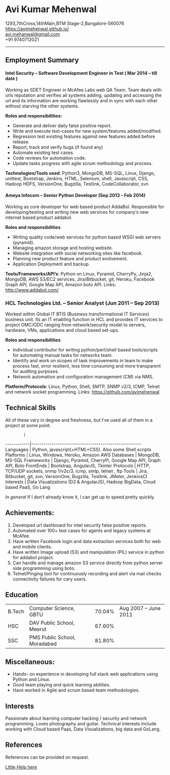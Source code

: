 Avi Kumar Mehenwal
==================================================

1293,7thCross,14thMain,BTM Stage-2,Bangalore-560076<br>
https://avimehenwal.github.io/<br>
avi.mehanwal@gmail.com<br>
+91 9740712021<br>

___


Employment Summary
--------------------------

#### Intel Security – Software Development Engineer in Test ( Mar 2014 – till date )
Working as SDET Engineer in McAfee Labs web QA Team. Team deals with urls reputation and verifies all systems adding, updating and accessing the url and its information are working flawlessly and in sync with each other without starving the other systems.

**Roles and responsibilities:**

* Generate and deliver daily false positive report.
* Write and execute test-cases for new system/features added/modified.
* Regression test existing features against new features added before release.
* Report, track and verify bugs (if found any)
* Automate existing test cases.
* Code reviews for automation code.
* Update tasks progress with agile scrum methodology and process.

**Technologies/Tools used**: Python3, MongoDB, MS-SQL, Linux, Django, unittest, Bootstrap, Jenkins, HTML, Selenium, shell, Javascript, CSS, Hadoop HDFS, VersionOne, Bugzilla, Testlink, CodeCollaborator, svn


#### Ameya Infocom – Senior Python Developer (Sep 2013 – Feb 2014)
Working as core developer for web based product AddaBol. Responsible for developing/testing and writing new web services for company’s new internet based product addabol. 

**Roles and responsibilities**

* Writing quality code/web services for python based WSGI web servers (pyramid).
* Managing amazon storage and hosting website.
* Website integration with social networking sites like facebook.
* Planning new product feature and product evolvement.
* Application Deployment and backup.

**Tools/Frameworks/API’s**: Python on Linux, Pyramid, CherryPy, Jinja2, MongoDB, AWS S3/EC2 services, Jira/Bitbucket, git, Heroku, Facebook Graph API, Google Map API, Amazon boto API.
Links: http://www.addabol.com/


### HCL Technologies Ltd. – Senior Analyst (Jun 2011 – Sep 2013)
Worked within Global IT BTIS (Business transformational IT Services) business unit. Its an IT enabling function in HCL and provides IT services to project OMC/ODC ranging from network/security model to servers, hardware, VMs, applications and cloud based set-ups.

**Roles and responsibilities**

* Individual contributor for writing python/perl/shell based tools/scripts for automating manual tasks for networks team.
* Identify and work on scopes of task improvements in team to make process fast, error resilient, less time consuming and more transparent for auditing purposes.
* Network automation and configuration management (CM) via NMS.

**Platform/Protocols**: Linux, Python, Shell, SMTP, SNMP v2/3, ICMP, Telnet and network socket programming.
Links: https://github.com/avimehenwal


Technical Skills
----------------------
All of these vary in degree and freshness, but I’ve used all of them in a project at some point.

            |
------------|------------------------------------------------------
Languages   | Python, javascript(+HTML+CSS). Also some Shell scripts
Platforms   | Linux, Windows, Heroku, Amazon AWS
Databases   | MongoDB, MS-SQL
Frameworks  | Django, Pyramid, CherryPi, Google Map API, Graph API, Boto
FrontEnds   | Bootstrap, AngularJS, Tkinter
Protocols   | HTTP, TCP/UDP sockets, snmp 1/v2c/3, icmp, smtp, telnet , ftp
Tools       | Jira, Bitbucket, git, svn, VersionOne, Bugzilla, Testlink, JMeter, JenkinsCI
Interests   | Data Visualizations (D3 & AngularJS), Hadoop BigData, Cloud based PaaS, Go Lang


*In general*
If I don’t already know it, I can get up to speed pretty quickly.


Achievements:
-----------------------
1. Developed url dashboard for intel security false positive reports.
2. Automated over 100+ test cases for agents and legacy systems at McAfee.
3. Have written Facebook login and data extraction services both for web and mobile clients.
4. Have written Image upload (S3) and manipulation (PIL) service in python for addabol project. 
5. Can handle and manage amazon S3 service directly from python server side programming using boto.
6. Telnet/Pinging tool for continuously recording and alert via mail checks connectivity failures for cary users.


Education
-------------------

|        |                              |        |                      |
---------|------------------------------|--------|----------------------|
| B.Tech | Computer Science, GBTU       | 70.04% | Aug 2007 – June 2011 |
| HSC    | DAV Public School, Meerut    | 67.60% |                      |
| SSC    | PMS Public School, Moradabad | 81.80% |                      |


Miscellaneous:
-------------------------
* Hands- on experience in developing full stack web applications using Python and Linux.
* Good team playing and quick learning abilities.
* Have worked in Agile and scrum based team methodologies.


Interests
------------------------
Passionate about learning computer hacking / security and network programming. Loves photography and guitar. Technical interests include working with Cloud based Paas, Data Visualizations, big data and GoLang.


References
------------------------
References can be provided on request.

[Little Help here](http://www.crypti.cc/cv/)